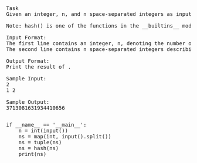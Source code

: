<pre>
Task
Given an integer, n, and n space-separated integers as input, create a tuple, t, of those n integers. Then compute and print the result of hash(t).

Note: hash() is one of the functions in the __builtins__ module, so it need not be imported.

Input Format:
The first line contains an integer, n, denoting the number of elements in the tuple.
The second line contains n space-separated integers describing the elements in tuple t.

Output Format:
Print the result of .

Sample Input:
2
1 2

Sample Output:
3713081631934410656
</pre>

<pre><ocde>
if __name__ == '__main__':
    n = int(input())
    ns = map(int, input().split())
    ns = tuple(ns)
    ns = hash(ns)
    print(ns)
</code></pre>